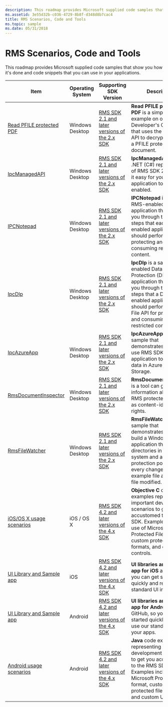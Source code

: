 ```yaml
---
description: This roadmap provides Microsoft supplied code samples that show you how its done and code snippets that you can use in your applications.
ms.assetid: 3e55d32b-c036-4729-8b8f-d348d8b7cac4
title: RMS Scenarios, Code and Tools
ms.topic: sample
ms.date: 05/31/2018
---
```


# RMS Scenarios, Code and Tools

This roadmap provides Microsoft supplied code samples that show you how it's done and code snippets that you can use in your applications.



| Item                                                                                                                     | Operating System           | Supporting SDK Version                                                                                           | Description                                                                                                                                                                                                                                      |
|--------------------------------------------------------------------------------------------------------------------------|----------------------------|------------------------------------------------------------------------------------------------------------------|--------------------------------------------------------------------------------------------------------------------------------------------------------------------------------------------------------------------------------------------------|
| [Read PFILE protected PDF](/archive/blogs/rms/reading-a-pfile-protected-pdf)<br/> | Windows Desktop<br/> | [RMS SDK 2.1 and later versions of the 2.x SDK](/previous-versions/windows/desktop/msipc/microsoft-information-protection-and-control-client-portal) | **Read PFILE protected PDF** is a simple code example on our RMS Developer's Corner blog that uses the MSIPC File API to decrypt and open a PFILE protected PDF document.<br/>                                                             |
| [IpcManagedAPI](https://github.com/AzureADSamples/rms-samples-for-net)<br/>                                        | Windows Desktop<br/> | [RMS SDK 2.1 and later versions of the 2.x SDK](/previous-versions/windows/desktop/msipc/microsoft-information-protection-and-control-client-portal) | **IpcManagedAPI** is a .NET (C#) representation of RMS SDK 2.1 to make it easy for your managed application to be RMS-enabled.<br/>                                                                                                       |
| [IPCNotepad](https://github.com/Azure-Samples/Azure-Information-Protection-Samples/tree/master/IpcNotepad)<br/>                                      | Windows Desktop<br/> | [RMS SDK 2.1 and later versions of the 2.x SDK](/previous-versions/windows/desktop/msipc/microsoft-information-protection-and-control-client-portal) | **IPCNotepad** is a sample RMS-enabled application that takes you through the basic steps that each RMS-enabled application should perform when protecting and consuming restricted content.<br/>                                          |
| [IpcDlp](https://github.com/AzureADSamples/rms-samples-for-net)<br/>                                               | Windows Desktop<br/> | [RMS SDK 2.1 and later versions of the 2.x SDK](/previous-versions/windows/desktop/msipc/microsoft-information-protection-and-control-client-portal) | **IpcDlp** is a sample RMS-enabled Data Leak Protection (DLP) application that takes you through the basic steps that a DLP RMS-enabled application should perform by using File API for protecting and consuming restricted content.<br/> |
| [IpcAzureApp](https://github.com/AzureADSamples/rms-samples-for-net)<br/>                                          | Windows Desktop<br/> | [RMS SDK 2.1 and later versions of the 2.x SDK](/previous-versions/windows/desktop/msipc/microsoft-information-protection-and-control-client-portal) | **IpcAzureApp** is a sample that demonstrates how to use RMS SDK in Azure application to protect data in Azure Blob Storage.<br/>                                                                                                          |
| [RmsDocumentInspector](https://github.com/AzureADSamples/rms-samples-for-net)<br/>                                 | Windows Desktop<br/> | [RMS SDK 2.1 and later versions of the 2.x SDK](/previous-versions/windows/desktop/msipc/microsoft-information-protection-and-control-client-portal) | **RmsDocumentInspector** is a tool can give information about any RMS protected file such as content-id or user rights.<br/>                                                                                                               |
| [RmsFileWatcher](https://github.com/AzureADSamples/rms-samples-for-net)<br/>                                       | Windows Desktop<br/> | [RMS SDK 2.1 and later versions of the 2.x SDK](/previous-versions/windows/desktop/msipc/microsoft-information-protection-and-control-client-portal) | **RmsFileWatcher** is a sample that demonstrates how to build a Windows application that watches directories in the file system and applies RMS protection policies on every change, for example file added or file modified.<br/>         |
| [iOS/OS X usage scenarios](/previous-versions/windows/desktop/msipcthin2/ios-os-x-code-examples)<br/>                   | iOS / OS X<br/>      | [RMS SDK 4.2 and later versions of the 4.x SDK](/previous-versions/windows/desktop/msipcthin2/active-directory-rights-management-services-multi-platform-thin-client-sdk-portal) | **Objective C** code examples representing important development scenarios to get you accustomed to the RMS SDK. Examples include use of Microsoft Protected File format, custom protected file formats, and custom UI controls.<br/>      |
| [UI Library and Sample app](https://github.com/AzureAD/rms-sdk-ui-for-ios)<br/>                                    | iOS<br/>             | [RMS SDK 4.2 and later versions of the 4.x SDK](/previous-versions/windows/desktop/msipcthin2/active-directory-rights-management-services-multi-platform-thin-client-sdk-portal) | **UI libraries and sample app for iOS** at GitHub, so you can get started quickly and re-use our standard UI in your apps.<br/>                                                                                                            |
| [UI Library and Sample app](https://github.com/AzureAD/rms-sdk-ui-for-android)<br/>                                | Android<br/>         | [RMS SDK 4.2 and later versions of the 4.x SDK](/previous-versions/windows/desktop/msipcthin2/active-directory-rights-management-services-multi-platform-thin-client-sdk-portal) | **UI libraries and sample app for Android** at GitHub, so you can get started quickly and re-use our standard UI in your apps.<br/>                                                                                                        |
| [Android usage scenarios](/previous-versions/windows/desktop/msipcthin2/android-code)<br/>                    | Android<br/>         | [RMS SDK 4.2 and later versions of the 4.x SDK](/previous-versions/windows/desktop/msipcthin2/active-directory-rights-management-services-multi-platform-thin-client-sdk-portal) | **Java** code examples representing important development scenarios to get you accustomed to the RMS SDK. Examples include use of Microsoft Protected File format, custom protected file formats, and custom UI controls.<br/>             |



 

 

